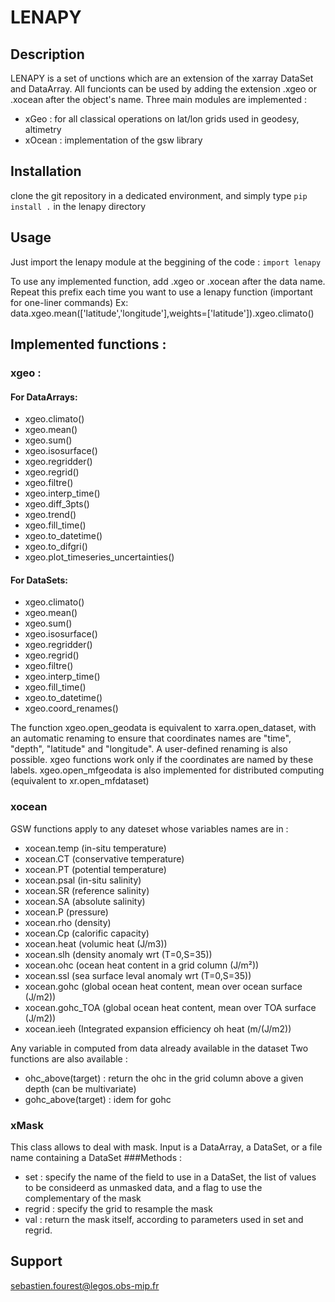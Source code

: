 # LENAPY

## Description
LENAPY is a set of unctions which are an extension of the xarray DataSet and DataArray. All funcionts can be used by adding the extension .xgeo or .xocean after the object's name. Three main modules are implemented :
 * xGeo : for all classical operations on lat/lon grids used in geodesy, altimetry
 * xOcean : implementation of the gsw library


## Installation
clone the git repository in a dedicated environment, and simply type ``pip install .`` in the lenapy directory

## Usage
Just import the lenapy module at the beggining of the code :
``
import lenapy
``

To use any implemented function, add .xgeo or .xocean after the data name. Repeat this prefix each time you want to use a lenapy function (important for one-liner commands)
Ex:
data.xgeo.mean(['latitude','longitude'],weights=['latitude']).xgeo.climato()

## Implemented functions :
### xgeo :
#### For DataArrays:
* xgeo.climato()
* xgeo.mean()
* xgeo.sum()
* xgeo.isosurface()
* xgeo.regridder()
* xgeo.regrid()
* xgeo.filtre()
* xgeo.interp_time()
* xgeo.diff_3pts()
* xgeo.trend()
* xgeo.fill_time()
* xgeo.to_datetime()
* xgeo.to_difgri()
* xgeo.plot_timeseries_uncertainties()

#### For DataSets:
* xgeo.climato()
* xgeo.mean()
* xgeo.sum()
* xgeo.isosurface()
* xgeo.regridder()
* xgeo.regrid()
* xgeo.filtre()
* xgeo.interp_time()
* xgeo.fill_time()
* xgeo.to_datetime()
* xgeo.coord_renames()

The function xgeo.open_geodata is equivalent to xarra.open_dataset, with an automatic renaming to ensure that coordinates names are "time", "depth", "latitude" and "longitude". A user-defined renaming is also possible. xgeo functions work only if the coordinates are named by these labels.
xgeo.open_mfgeodata is also implemented for distributed computing (equivalent to xr.open_mfdataset)

### xocean
GSW functions apply to any dateset whose variables names are in :
* xocean.temp (in-situ temperature)
* xocean.CT (conservative temperature)
* xocean.PT (potential temperature)
* xocean.psal (in-situ salinity)
* xocean.SR (reference salinity)
* xocean.SA (absolute salinity)
* xocean.P (pressure)
* xocean.rho (density)
* xocean.Cp (calorific capacity)
* xocean.heat (volumic heat (J/m3))
* xocean.slh (density anomaly wrt (T=0,S=35))
* xocean.ohc (ocean heat content in a grid column (J/m²))
* xocean.ssl (sea surface leval anomaly wrt (T=0,S=35))
* xocean.gohc (global ocean heat content, mean over ocean surface (J/m2))
* xocean.gohc_TOA (global ocean heat content, mean over TOA surface (J/m2))
* xocean.ieeh (Integrated expansion efficiency oh heat (m/(J/m2))

Any variable in computed from data already available  in the dataset
Two functions are also available :
* ohc_above(target) : return the ohc in the grid column above a given depth (can be multivariate)
* gohc_above(target) : idem for gohc

### xMask
This class allows to deal with mask. Input is a DataArray, a DataSet, or a file name containing a DataSet
###Methods :
* set : specify the name of the field to use in a DataSet, the list of values to be consideerd as unmasked data, and a flag to use the complementary of the mask
* regrid : specify the grid to resample the mask
* val : return the mask itself, according to parameters used in set and regrid.


## Support
sebastien.fourest@legos.obs-mip.fr

